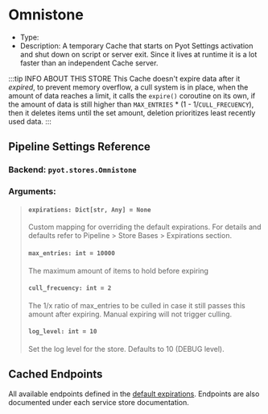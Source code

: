# Omnistone

- Type: <Badge text="Pyot Cache" vertical="middle" />
- Description: A temporary Cache that starts on Pyot Settings activation and shut down on script or server exit. Since it lives at runtime it is a lot faster than an independent Cache server.

:::tip INFO ABOUT THIS STORE
This Cache doesn't expire data after it _expired_, to prevent memory overflow, a cull system is in place, when the amount of data reaches a limit, it calls the `expire()` coroutine on its own, if the amount of data is still higher than `MAX_ENTRIES` * (1 - 1/`CULL_FRECUENCY`), then it deletes items until the set amount, deletion prioritizes least recently used data.
:::

## Pipeline Settings Reference
### Backend: `pyot.stores.Omnistone`
### Arguments:
> #### `expirations: Dict[str, Any] = None`
> Custom mapping for overriding the default expirations. For details and defaults refer to Pipeline > Store Bases > Expirations section.
>
> #### `max_entries: int = 10000`
> The maximum amount of items to hold before expiring
>
> #### `cull_frecuency: int = 2`
> The 1/x ratio of max_entries to be culled in case it still passes this amount after expiring. Manual expiring will not trigger culling.
>
> #### `log_level: int = 10`
> Set the log level for the store. Defaults to 10 (DEBUG level).


## Cached Endpoints

All available endpoints defined in the [default expirations](/pipeline/expiration.html#default-expirations). Endpoints are also documented under each service store documentation.

